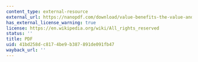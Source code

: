 ```yaml
---
content_type: external-resource
external_url: https://nanopdf.com/download/value-benefits-the-value-and-benefits-of-ich-to-industry_pdf#:~:text=ICH%2C%20through%20its%20activities%20in,each%20of%20the%20three%20regions.
has_external_license_warning: true
license: https://en.wikipedia.org/wiki/All_rights_reserved
status: ''
title: PDF
uid: 41bd258d-c817-4be9-b387-891de091fb47
wayback_url: ''
---
```

